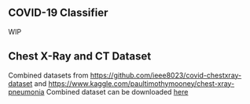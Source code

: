 ## COVID-19 Classifier
WIP

## Chest X-Ray and CT Dataset
Combined datasets from https://github.com/ieee8023/covid-chestxray-dataset and https://www.kaggle.com/paultimothymooney/chest-xray-pneumonia
Combined dataset can be downloaded [here](https://drive.google.com/file/d/1-T26bHP7MCwB8vWeKufjGmPKl8pesM1J/view?usp=sharing)

